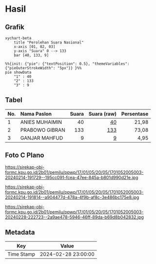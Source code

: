 # Hasil

## Grafik

```mermaid
xychart-beta
    title "Perolehan Suara Nasional"
    x-axis [01, 02, 03]
    y-axis "Suara" 0 --> 133
    bar [40, 133, 9]
```

```mermaid
%%{init: {"pie": {"textPosition": 0.5}, "themeVariables": {"pieOuterStrokeWidth": "5px"}} }%%
pie showData
    "1" : 40
    "2" : 133
    "3" : 9
```

## Tabel

| No. | Nama Paslon    | Suara | Suara (raw) | Persentase |
|:--- |:-------------- | -----:| -----------:| ----------:|
| 1   | ANIES MUHAIMIN | 40    | [40][p-1]   | 21,98      |
| 2   | PRABOWO GIBRAN | 133   | [133][p-2]  | 73,08      |
| 3   | GANJAR MAHFUD  | 9     | [9][p-3]    | 4,95       |


[p-1]: https://github.com/gigit-pemilu/pemilu-2024/blob/main/pilpres/hitung-suara/sub/17-bengkulu/sub/01-bengkulu-selatan/sub/05-kota-manna/sub/2005-tebat-kubu/sub/003-tps/sub/paslon-1.txt
[p-2]: https://github.com/gigit-pemilu/pemilu-2024/blob/main/pilpres/hitung-suara/sub/17-bengkulu/sub/01-bengkulu-selatan/sub/05-kota-manna/sub/2005-tebat-kubu/sub/003-tps/sub/paslon-2.txt
[p-3]: https://github.com/gigit-pemilu/pemilu-2024/blob/main/pilpres/hitung-suara/sub/17-bengkulu/sub/01-bengkulu-selatan/sub/05-kota-manna/sub/2005-tebat-kubu/sub/003-tps/sub/paslon-3.txt

## Foto C Plano

https://sirekap-obj-formc.kpu.go.id/2b01/pemilu/ppwp/17/01/05/20/05/1701052005003-20240214-191729--195cc091-fcea-47ee-845a-b801d990d21e.jpg

https://sirekap-obj-formc.kpu.go.id/2b01/pemilu/ppwp/17/01/05/20/05/1701052005003-20240214-191814--a904477d-478a-4f9b-af8c-3e486bc175e8.jpg

https://sirekap-obj-formc.kpu.go.id/2b01/pemilu/ppwp/17/01/05/20/05/1701052005003-20240228-222723--2a9ae478-5946-46ff-89da-b69d8b042832.jpg


## Metadata

| Key        | Value               |
| ---------- | ------------------- |
| Time Stamp | 2024-02-28 23:00:00 |



